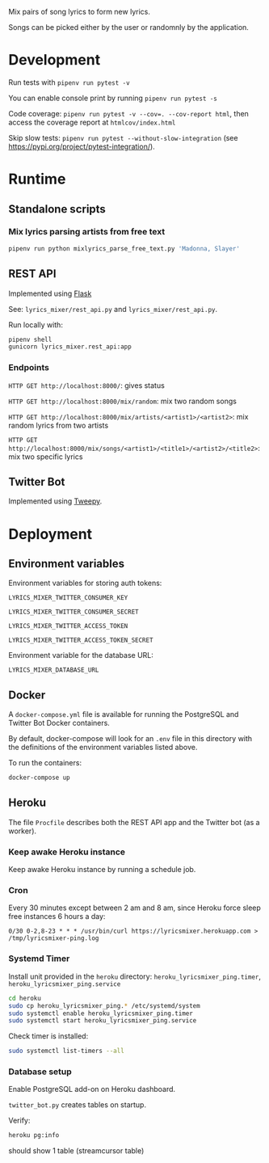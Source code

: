 Mix pairs of song lyrics to form new lyrics.

Songs can be picked either by the user or randomnly by the application.


# Development

Run tests with `pipenv run pytest -v`

You can enable console print by running `pipenv run pytest -s`

Code coverage: `pipenv run pytest -v --cov=. --cov-report html`, then access the coverage report at `htmlcov/index.html`

Skip slow tests: `pipenv run pytest --without-slow-integration` (see https://pypi.org/project/pytest-integration/).


# Runtime

## Standalone scripts

### Mix lyrics parsing artists from free text

```bash
pipenv run python mixlyrics_parse_free_text.py 'Madonna, Slayer'
```


## REST API
Implemented using [Flask](https://palletsprojects.com/p/flask/)

See: `lyrics_mixer/rest_api.py` and `lyrics_mixer/rest_api.py`.

Run locally with:

```bash
pipenv shell
gunicorn lyrics_mixer.rest_api:app
```

### Endpoints

`HTTP GET http://localhost:8000/`: gives status

`HTTP GET http://localhost:8000/mix/random`: mix two random songs

`HTTP GET http://localhost:8000/mix/artists/<artist1>/<artist2>`: mix random lyrics from two artists

`HTTP GET http://localhost:8000/mix/songs/<artist1>/<title1>/<artist2>/<title2>`: mix two specific lyrics


## Twitter Bot
Implemented using [Tweepy](https://www.tweepy.org/).


# Deployment

## Environment variables

Environment variables for storing auth tokens:

`LYRICS_MIXER_TWITTER_CONSUMER_KEY`

`LYRICS_MIXER_TWITTER_CONSUMER_SECRET`

`LYRICS_MIXER_TWITTER_ACCESS_TOKEN`

`LYRICS_MIXER_TWITTER_ACCESS_TOKEN_SECRET`

Environment variable for the database URL:

`LYRICS_MIXER_DATABASE_URL`

## Docker
A `docker-compose.yml` file is available for running the PostgreSQL and Twitter Bot Docker containers.

By default, docker-compose will look for an `.env` file in this directory with the definitions of the environment variables listed above.

To run the containers:

```bash
docker-compose up
```

## Heroku
The file `Procfile` describes both the REST API app and the Twitter bot (as a worker).

### Keep awake Heroku instance
Keep awake Heroku instance by running a schedule job.

### Cron
Every 30 minutes except between 2 am and 8 am, since Heroku force sleep free instances 6 hours a day:

`0/30 0-2,8-23 * * * /usr/bin/curl https://lyricsmixer.herokuapp.com > /tmp/lyricsmixer-ping.log`

### Systemd Timer
Install unit provided in the `heroku` directory: `heroku_lyricsmixer_ping.timer`, `heroku_lyricsmixer_ping.service`

```bash
cd heroku
sudo cp heroku_lyricsmixer_ping.* /etc/systemd/system
sudo systemctl enable heroku_lyricsmixer_ping.timer
sudo systemctl start heroku_lyricsmixer_ping.service
```

Check timer is installed:

```bash
sudo systemctl list-timers --all
```

### Database setup
Enable PostgreSQL add-on on Heroku dashboard.

`twitter_bot.py` creates tables on startup.

Verify:

```bash
heroku pg:info
```

should show 1 table (streamcursor table)
